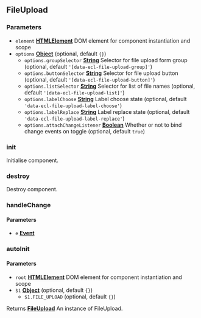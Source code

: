 <!-- Generated by documentation.js. Update this documentation by updating the source code. -->

## FileUpload

### Parameters

- `element` **[HTMLElement][1]** DOM element for component instantiation and scope
- `options` **[Object][2]** (optional, default `{}`)
  - `options.groupSelector` **[String][3]** Selector for file upload form group (optional, default `'[data-ecl-file-upload-group]'`)
  - `options.buttonSelector` **[String][3]** Selector for file upload button (optional, default `'[data-ecl-file-upload-button]'`)
  - `options.listSelector` **[String][3]** Selector for list of file names (optional, default `'[data-ecl-file-upload-list]'`)
  - `options.labelChoose` **[String][3]** Label choose state (optional, default `'data-ecl-file-upload-label-choose'`)
  - `options.labelReplace` **[String][3]** Label replace state (optional, default `'data-ecl-file-upload-label-replace'`)
  - `options.attachChangeListener` **[Boolean][4]** Whether or not to bind change events on toggle (optional, default `true`)

### init

Initialise component.

### destroy

Destroy component.

### handleChange

#### Parameters

- `e` **[Event][5]**

### autoInit

#### Parameters

- `root` **[HTMLElement][1]** DOM element for component instantiation and scope
- `$1` **[Object][2]** (optional, default `{}`)
  - `$1.FILE_UPLOAD` (optional, default `{}`)

Returns **[FileUpload][6]** An instance of FileUpload.

[1]: https://developer.mozilla.org/docs/Web/HTML/Element
[2]: https://developer.mozilla.org/docs/Web/JavaScript/Reference/Global_Objects/Object
[3]: https://developer.mozilla.org/docs/Web/JavaScript/Reference/Global_Objects/String
[4]: https://developer.mozilla.org/docs/Web/JavaScript/Reference/Global_Objects/Boolean
[5]: https://developer.mozilla.org/docs/Web/API/Event
[6]: #fileupload
